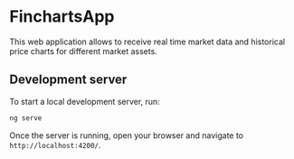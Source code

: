 # FinchartsApp

This web application allows to receive real time market data and historical price charts
for different market assets.

## Development server

To start a local development server, run:

```bash
ng serve
```

Once the server is running, open your browser and navigate to `http://localhost:4200/`.